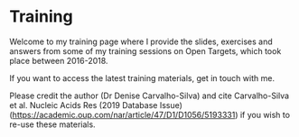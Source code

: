 # Training

Welcome to my training page where I provide the slides, exercises and answers from some of my training sessions on Open Targets, which took place between 2016-2018.

If you want to access the latest training materials, get in touch with me.

Please credit the author (Dr Denise Carvalho-Silva) and cite Carvalho-Silva et al. Nucleic Acids Res (2019 Database Issue) (https://academic.oup.com/nar/article/47/D1/D1056/5193331) if you wish to re-use these materials.
